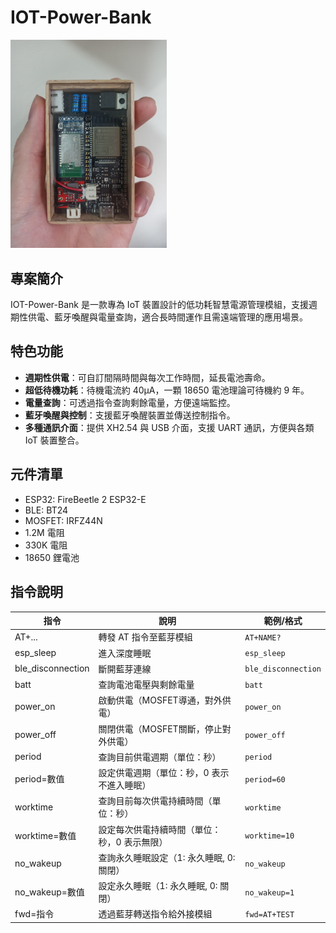 # IOT-Power-Bank

<img src="image.jpg" alt="裝置照片" width="250">

## 專案簡介
IOT-Power-Bank 是一款專為 IoT 裝置設計的低功耗智慧電源管理模組，支援週期性供電、藍牙喚醒與電量查詢，適合長時間運作且需遠端管理的應用場景。

## 特色功能
- **週期性供電**：可自訂間隔時間與每次工作時間，延長電池壽命。
- **超低待機功耗**：待機電流約 40µA，一顆 18650 電池理論可待機約 9 年。
- **電量查詢**：可透過指令查詢剩餘電量，方便遠端監控。
- **藍牙喚醒與控制**：支援藍牙喚醒裝置並傳送控制指令。
- **多種通訊介面**：提供 XH2.54 與 USB 介面，支援 UART 通訊，方便與各類 IoT 裝置整合。

## 元件清單
- ESP32: FireBeetle 2 ESP32-E 
- BLE: BT24
- MOSFET: IRFZ44N
- 1.2M 電阻
- 330K 電阻
- 18650 鋰電池

## 指令說明

| 指令                | 說明                                         | 範例/格式           |
|---------------------|----------------------------------------------|---------------------|
| AT+...              | 轉發 AT 指令至藍芽模組                       | `AT+NAME?`          |
| esp_sleep           | 進入深度睡眠                                 | `esp_sleep`         |
| ble_disconnection   | 斷開藍芽連線                                 | `ble_disconnection` |
| batt                | 查詢電池電壓與剩餘電量                       | `batt`              |
| power_on            | 啟動供電（MOSFET導通，對外供電）              | `power_on`          |
| power_off           | 關閉供電（MOSFET關斷，停止對外供電）          | `power_off`         |
| period              | 查詢目前供電週期（單位：秒）                  | `period`            |
| period=數值         | 設定供電週期（單位：秒，0 表示不進入睡眠）    | `period=60`         |
| worktime            | 查詢目前每次供電持續時間（單位：秒）                  | `worktime`          |
| worktime=數值       | 設定每次供電持續時間（單位：秒，0 表示無限）  | `worktime=10`       |
| no_wakeup           | 查詢永久睡眠設定（1: 永久睡眠, 0: 關閉）      | `no_wakeup`         |
| no_wakeup=數值      | 設定永久睡眠（1: 永久睡眠, 0: 關閉）          | `no_wakeup=1`       |
| fwd=指令            | 透過藍芽轉送指令給外接模組                    | `fwd=AT+TEST`       |
